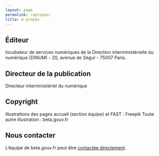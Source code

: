 ```yaml
---
layout: page
permalink: /apropos/
title: À propos
---
```


## Éditeur
Incubateur de services numériques de la Direction interministérielle du numérique (DINUM) - 20, avenue de Ségur - 75007 Paris.

## Directeur de la publication
Directeur interministériel du numérique

## Copyright
Illustrations des pages accueil (section équipe) et FAST : Freepik
Toute autre illustration : beta.gouv.fr

## Nous contacter
L’équipe de beta.gouv.fr peut être [contactée directement](/contact#nous-contacter-par-email).
